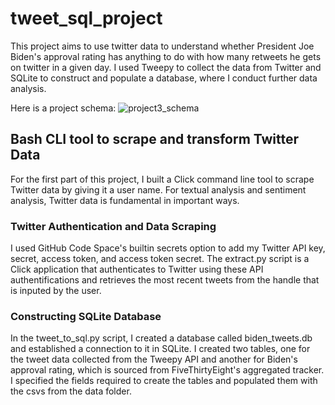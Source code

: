 # tweet_sql_project
This project aims to use twitter data to understand whether President Joe Biden's approval rating has anything to do with how many retweets he gets on twitter in a given day. I used Tweepy to collect the data from Twitter and SQLite to construct and populate a database, where I conduct further data analysis. 

Here is a project schema:
![project3_schema](https://user-images.githubusercontent.com/60377132/200221799-6ec9b3b5-2991-46aa-a913-5504747e5b60.png)

## Bash CLI tool to scrape and transform Twitter Data

For the first part of this project, I built a Click command line tool to scrape Twitter data by giving it a user name. 
For textual analysis and sentiment analysis, Twitter data is fundamental in important ways. 

### Twitter Authentication and Data Scraping

I used GitHub Code Space's builtin secrets option to add my Twitter API key, secret, access token, and access token secret. The extract.py script is a Click application that authenticates to Twitter using these API authentifications and retrieves the most recent tweets from the handle that is inputed by the user. 

### Constructing SQLite Database

In the tweet_to_sql.py script, I created a database called biden_tweets.db and established a connection to it in SQLite. I created two tables, one for the tweet data collected from the Tweepy API and another for Biden's approval rating, which is sourced from FiveThirtyEight's aggregated tracker.
I specified the fields required to create the tables and populated them with the csvs from the data folder.